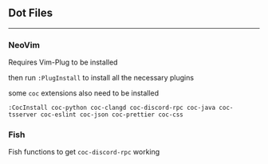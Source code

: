 ## Dot Files

---

### NeoVim
Requires Vim-Plug to be installed

then run `:PlugInstall` to install all the necessary plugins

some `coc` extensions also need to be installed
```
:CocInstall coc-python coc-clangd coc-discord-rpc coc-java coc-tsserver coc-eslint coc-json coc-prettier coc-css

```

### Fish
Fish functions to get `coc-discord-rpc` working 
